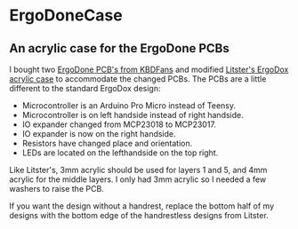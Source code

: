 # ErgoDoneCase
An acrylic case for the ErgoDone PCBs
---
I bought two [ErgoDone PCB's from KBDFans](https://kbdfans.myshopify.com/collections/pcb/products/ergodone-keyboard-pcb-1pcs-free-shipping?variant=37178300237) and modified [Litster's ErgoDox acrylic case](https://github.com/bishboria/ErgoDox) to accommodate the changed PCBs. The PCBs are a little different to the standard ErgoDox design:

* Microcontroller is an Arduino Pro Micro instead of Teensy.
* Microcontroller is on left handside instead of right handside.
* IO expander changed from MCP23018 to MCP23017.
* IO expander is now on the right handside.
* Resistors have changed place and orientation.
* LEDs are located on the lefthandside on the top right.

Like Litster's, 3mm acrylic should be used for layers 1 and 5, and 4mm acrylic for the middle layers.
I only had 3mm acrylic so I needed a few washers to raise the PCB.

If you want the design without a handrest, replace the bottom half of my designs with the bottom edge of the handrestless designs from Litster. 